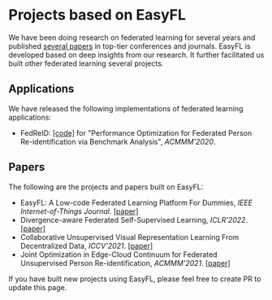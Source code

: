 # Projects based on EasyFL

We have been doing research on federated learning for several years and published [several papers](https://weiming.me/#publications) in top-tier conferences and journals. EasyFL is developed based on deep insights from our research. It further facilitated us built other federated learning several projects.

## Applications

We have released the following implementations of federated learning applications:

- FedReID: [[code]](https://github.com/EasyFL-AI/EasyFL/tree/master/applications/fedreid) for "Performance Optimization for Federated Person Re-identification via Benchmark Analysis", _ACMMM'2020_.


## Papers

The following are the projects and papers built on EasyFL:

- EasyFL: A Low-code Federated Learning Platform For Dummies, _IEEE Internet-of-Things Journal_. [[paper]](https://arxiv.org/abs/2105.07603)
- Divergence-aware Federated Self-Supervised Learning, _ICLR'2022_. [[paper]](https://openreview.net/forum?id=oVE1z8NlNe)
- Collaborative Unsupervised Visual Representation Learning From Decentralized Data, _ICCV'2021_. [[paper]](https://openaccess.thecvf.com/content/ICCV2021/html/Zhuang_Collaborative_Unsupervised_Visual_Representation_Learning_From_Decentralized_Data_ICCV_2021_paper.html)
- Joint Optimization in Edge-Cloud Continuum for Federated Unsupervised Person Re-identification, _ACMMM'2021_. [[paper]](https://arxiv.org/abs/2108.06493)

If you have built new projects using EasyFL, please feel free to create PR to update this page.
